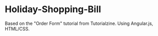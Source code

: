 Holiday-Shopping-Bill
=====================

Based on the "Order Form" tutorial from Tutorialzine.  Using Angular.js, HTML/CSS.  
